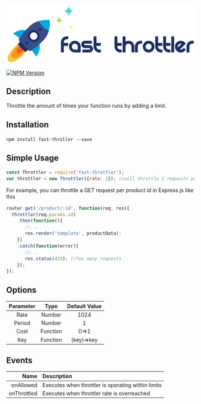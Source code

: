 ![alt text](https://github.com/Besssy/fast-throttler/blob/master/images/logo.png)

[![NPM Version](https://img.shields.io/npm/v/fast-throttler.svg)](https://www.npmjs.com/package/fast-throttler)

## Description
Throttle the amount of times your function runs by adding a limit.

## Installation

` npm install fast-throller --save `

## Simple Usage
```javascript 
const Throttler = require('fast-throttler'); 
var throttler = new Throttler({rate: 2}); //will throttle 2 requests per second 
```

For example, you can throttle a GET request per _product id_ in Express.js like this 

```javascript 
router.get('/product/:id', function(req, res){
  throttler(req.params.id)
    .then(function(){
       //...
       res.render('template', productData);
    })
    .catch(function(error){
       //...
       res.status(429); //Too many requests
    });
});
```

## Options

|Parameter|Type|Default Value|
|:---------:|:----:|:-------------:|
|Rate|Number|1024|
|Period|Number|1|
|Cost|Function|()=>1|
|Key|Function|(key)=>key|

## Events

|Name|Description|
|---------:|:----|
|onAllowed|Executes when throttler is operating within limits|
|onThrottled|Executes when throttler rate is overreached |





